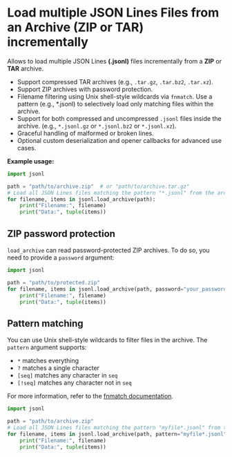 # Load multiple JSON Lines Files from an Archive (ZIP or TAR) incrementally

Allows to load multiple JSON Lines **(.jsonl)** files incrementally from a **ZIP** or **TAR** archive.

- Support compressed TAR archives (e.g., `.tar.gz`, `.tar.bz2`, `.tar.xz`).
- Support ZIP archives with password protection.
- Filename filtering using Unix shell-style wildcards via `fnmatch`. Use a pattern (e.g., *.jsonl) to selectively load
  only matching files within the archive.
- Support for both compressed and uncompressed `.jsonl` files inside the archive. (e.g., `*.jsonl.gz` or `*.jsonl.bz2`
  or `*.jsonl.xz`).
- Graceful handling of malformed or broken lines.
- Optional custom deserialization and opener callbacks for advanced use cases.


**Example usage:**

```python
import jsonl

path = "path/to/archive.zip"  # or "path/to/archive.tar.gz"
# Load all JSON Lines files matching the pattern "*.jsonl" from the archive
for filename, items in jsonl.load_archive(path):
    print("Filename:", filename)
    print("Data:", tuple(items))
```

## ZIP password protection

`load_archive` can read password-protected ZIP archives. To do so, you need to provide a `password` argument:

```python
import jsonl

path = "path/to/protected.zip"
for filename, items in jsonl.load_archive(path, password="your_password"):
    print("Filename:", filename)
    print("Data:", tuple(items))
```

## Pattern matching

You can use Unix shell-style wildcards to filter files in the archive. The `pattern` argument supports:
- `*` matches everything
- `?` matches a single character
- `[seq]` matches any character in `seq`
- `[!seq]` matches any character not in `seq`

For more information, refer to the [fnmatch documentation](https://docs.python.org/es/3.12/library/fnmatch.html).


```python
import jsonl

path = "path/to/archive.zip"
# Load all JSON Lines files matching the pattern "myfile*.jsonl" from the archive
for filename, items in jsonl.load_archive(path, pattern="myfile*.jsonl"):
    print("Filename:", filename)
    print("Data:", tuple(items))
```